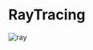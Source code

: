 # RayTracing
![ray](https://user-images.githubusercontent.com/93406483/228847700-3f2b2abe-fe98-43a8-8542-607bc9565b62.png)

